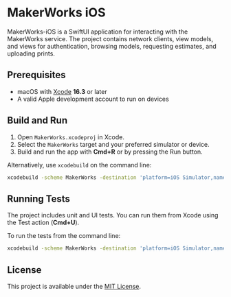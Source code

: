 # MakerWorks iOS

MakerWorks-iOS is a SwiftUI application for interacting with the MakerWorks service. The project contains network clients, view models, and views for authentication, browsing models, requesting estimates, and uploading prints.

## Prerequisites
- macOS with [Xcode](https://developer.apple.com/xcode/) **16.3** or later
- A valid Apple development account to run on devices

## Build and Run
1. Open `MakerWorks.xcodeproj` in Xcode.
2. Select the `MakerWorks` target and your preferred simulator or device.
3. Build and run the app with **Cmd+R** or by pressing the Run button.

Alternatively, use `xcodebuild` on the command line:
```sh
xcodebuild -scheme MakerWorks -destination 'platform=iOS Simulator,name=iPhone 15' build
```

## Running Tests
The project includes unit and UI tests. You can run them from Xcode using the Test action (**Cmd+U**).

To run the tests from the command line:
```sh
xcodebuild -scheme MakerWorks -destination 'platform=iOS Simulator,name=iPhone 15' test
```

## License
This project is available under the [MIT License](LICENSE).
